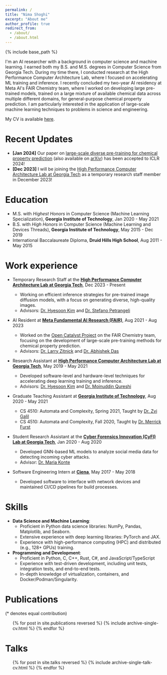 ```yaml
---
permalink: /
title: "Nima Shoghi"
excerpt: "About me"
author_profile: true
redirect_from:
  - /about/
  - /about.html
---
```


{% include base_path %}

I'm an AI researcher with a background in computer science and machine learning. I earned both my B.S. and M.S. degrees in Computer Science from Georgia Tech. During my time there, I conducted research at the High Performance Computer Architecture Lab, where I focused on accelerating ML training and inference. I recently concluded my two-year AI residency at Meta AI's FAIR Chemistry team, where I worked on developing large pre-trained models, trained on a large mixture of available chemical data across multiple different domains, for general-purpose chemical property prediction. I am particularly interested in the application of large-scale machine learning techniques to problems in science and engineering.

My CV is available [here](files/cv.pdf).

Recent Updates
======
* **[Jan 2024]** Our paper on [large-scale diverse pre-training for chemical property prediction](https://openreview.net/forum?id=PfPnugdxup) (also available on [arXiv](https://arxiv.org/abs/2310.16802)) has been accepted to ICLR 2024!
* **[Dec 2023]** I will be joining the [High Performance Computer Architecture Lab at Georgia Tech](https://sites.gatech.edu/hparch/) as a temporary research staff member in December 2023!

Education
======
* M.S. with *Highest Honors* in Computer Science (Machine Learning Specialization), **Georgia Institute of Technology**, Jan 2020 - May 2021
* B.S. with *High Honors* in Computer Science (Machine Learning and Devices Threads), **Georgia Institute of Technology**, May 2015 - Dec 2019
* International Baccalaureate Diploma, **Druid Hills High School**, Aug 2011 - May 2015

Work experience
======
* Temporary Research Staff at the **[High Performance Computer Architecture Lab at Georgia Tech](https://sites.gatech.edu/hparch/)**, Dec 2023 - Present
  * Working on efficient inference strategies for pre-trained image diffusion models, with a focus on generating diverse, high-quality images.
  * Advisors: [Dr. Hyesoon Kim](https://www.cc.gatech.edu/~hyesoon/) and [Dr. Stefano Petrangeli](https://research.adobe.com/person/stefano-petrangeli/)

* AI Resident at **[Meta Fundamental AI Research (FAIR)](https://ai.meta.com/research/)**, Aug 2021 - Aug 2023
  * Worked on the [Open Catalyst Project](https://opencatalystproject.org/index.html) on the FAIR Chemistry team, focusing on the development of large-scale pre-training methods for chemical property prediction.
  * Advisors: [Dr. Larry Zitnick](http://larryzitnick.org/) and [Dr. Abhishek Das](https://abhishekdas.com/)

* Research Assistant at **[High Performance Computer Architecture Lab at Georgia Tech](https://sites.gatech.edu/hparch/)**, May 2019 - May 2021
  * Developed software-level and hardware-level techniques for accelerating deep learning training and inference.
  * Advisors: [Dr. Hyesoon Kim](https://www.cc.gatech.edu/~hyesoon/) and [Dr. Moinuddin Qureshi](https://www.cc.gatech.edu/~mqureshi/)

* Graduate Teaching Assistant at **[Georgia Institute of Technology](https://www.gatech.edu/)**, Aug 2020 - May 2021
  * CS 4510: Automata and Complexity, Spring 2021, Taught by [Dr. Zvi Galil](https://www.cc.gatech.edu/people/zvi-galil)
  * CS 4510: Automata and Complexity, Fall 2020, Taught by [Dr. Merrick Furst](https://www.cc.gatech.edu/people/merrick-furst)

* Student Research Assistant at the **[Cyber Forensics Innovation (CyFI) Lab at Georgia Tech](https://cyfi.ece.gatech.edu/)**, Jan 2020 - Aug 2020
  * Developed GNN-based ML models to analyze social media data for detecting incoming cyber attacks.
  * Advisor: [Dr. Maria Konte](https://mkonte.github.io/)

* Software Engineering Intern at **[Ciena](https://www.ciena.com/)**, May 2017 - May 2018
  * Developed software to interface with network devices and maintained CI/CD pipelines for build processes.

Skills
======
* **Data Science and Machine Learning**:
  * Proficient in Python data science libraries: NumPy, Pandas, Matplotlib, and Seaborn.
  * Extensive experience with deep learning libraries: PyTorch and JAX.
  * Experience with high-performance computing (HPC) and distributed (e.g., 128+ GPUs) training.
* **Programming and Development**:
  * Proficient in Python, C, C++, Rust, C\#, and JavaScript/TypeScript
  * Experience with test-driven development, including unit tests, integration tests, and end-to-end tests.
  * In-depth knowledge of virtualization, containers, and Docker/Podman/Singularity.

Publications
======
(* denotes equal contribution)

  <ul>{% for post in site.publications reversed %}
    {% include archive-single-cv.html %}
  {% endfor %}</ul>

Talks
======
  <ul>{% for post in site.talks reversed %}
    {% include archive-single-talk-cv.html %}
  {% endfor %}</ul>

